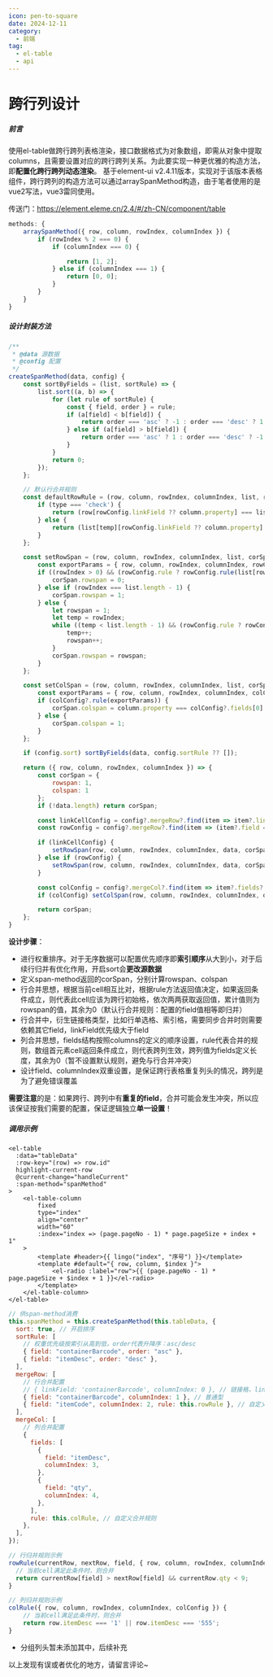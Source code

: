 ```yaml
---
icon: pen-to-square
date: 2024-12-11
category:
  - 前端
tag:
  - el-table
  - api
---
```


# 跨行列设计

##### 前言

使用el-table做跨行跨列表格渲染，接口数据格式为对象数组，即需从对象中提取columns，且需要设置对应的跨行跨列关系。为此要实现一种更优雅的构造方法，即**配置化跨行跨列动态渲染**。
基于element-ui v2.4.11版本，实现对于该版本表格组件，跨行跨列的构造方法可以通过arraySpanMethod构造，由于笔者使用的是vue2写法，vue3雷同使用。

传送门：https://element.eleme.cn/2.4/#/zh-CN/component/table

```javascript
methods: {
    arraySpanMethod({ row, column, rowIndex, columnIndex }) {
        if (rowIndex % 2 === 0) {
            if (columnIndex === 0) {

                return [1, 2];
            } else if (columnIndex === 1) {
                return [0, 0];
            }
        }
    }
}
```

<!-- more -->

##### 设计封装方法

```javascript
/**
 * @data 源数据
 * @config 配置
 */
createSpanMethod(data, config) {
    const sortByFields = (list, sortRule) => {
        list.sort((a, b) => {
            for (let rule of sortRule) {
                const { field, order } = rule;
                if (a[field] < b[field]) {
                    return order === 'asc' ? -1 : order === 'desc' ? 1 : 0;
                } else if (a[field] > b[field]) {
                    return order === 'asc' ? 1 : order === 'desc' ? -1 : 0;
                }
            }
            return 0;
        });
    };

    // 默认行合并规则
    const defaultRowRule = (row, column, rowIndex, columnIndex, list, rowConfig, temp, type) => {
        if (type === 'check') {
            return (row[rowConfig.linkField ?? column.property] === list[rowIndex - 1][rowConfig.linkField ?? column.property]);
        } else {
            return (list[temp][rowConfig.linkField ?? column.property] === list[temp + 1][rowConfig.linkField ?? column.property]);
        }
    };

    const setRowSpan = (row, column, rowIndex, columnIndex, list, corSpan, rowConfig) => {
        const exportParams = { row, column, rowIndex, columnIndex, rowConfig };
        if ((rowIndex > 0) && (rowConfig.rule ? rowConfig.rule(list[rowIndex - 1], row, rowConfig.linkField ?? column.property, exportParams) : defaultRowRule(row, column, rowIndex, columnIndex, list, rowConfig, null, 'check'))) {
            corSpan.rowspan = 0;
        } else if (rowIndex === list.length - 1) {
            corSpan.rowspan = 1;
        } else {
            let rowspan = 1;
            let temp = rowIndex;
            while ((temp < list.length - 1) && (rowConfig.rule ? rowConfig.rule(list[temp], list[temp + 1], rowConfig.linkField ?? column.property, exportParams) : defaultRowRule(row, column, rowIndex, columnIndex, list, rowConfig, temp))) {
                temp++;
                rowspan++;
            }
            corSpan.rowspan = rowspan;
        }
    };

    const setColSpan = (row, column, rowIndex, columnIndex, list, corSpan, colConfig) => {
        const exportParams = { row, column, rowIndex, columnIndex, colConfig };
        if (colConfig?.rule(exportParams)) {
            corSpan.colspan = column.property === colConfig?.fields[0].field ? colConfig?.fields.length : 0;
        } else {
            corSpan.colspan = 1;
        }
    };

    if (config.sort) sortByFields(data, config.sortRule ?? []);

    return ({ row, column, rowIndex, columnIndex }) => {
        const corSpan = {
            rowspan: 1,
            colspan: 1
        };
        if (!data.length) return corSpan;

        const linkCellConfig = config?.mergeRow?.find(item => item?.linkField && (item?.columnIndex === columnIndex));
        const rowConfig = config?.mergeRow?.find(item => (item?.field === column.property) && (item?.columnIndex === columnIndex));

        if (linkCellConfig) {
            setRowSpan(row, column, rowIndex, columnIndex, data, corSpan, linkCellConfig);
        } else if (rowConfig) {
            setRowSpan(row, column, rowIndex, columnIndex, data, corSpan, rowConfig);
        }

        const colConfig = config?.mergeCol?.find(item => item?.fields?.some(el => (el?.field === column.property) && (el?.columnIndex === columnIndex)));
        if (colConfig) setColSpan(row, column, rowIndex, columnIndex, data, corSpan, colConfig);

        return corSpan;
    };
}
```

**设计步骤**：

- 进行权重排序。对于无序数据可以配置优先顺序即**索引顺序**从大到小，对于后续行归并有优化作用，开启sort会**更改源数据**
- 定义span-method返回的corSpan，分别计算rowspan、colspan
- 行合并思想，根据当前cell相互比对，根据rule方法返回值决定，如果返回条件成立，则代表此cell应该为跨行初始格，依次两两获取返回值，累计值则为rowspan的值，其余为0（默认行合并规则：配置的field值相等即归并）
- 行合并中，衍生链接格类型，比如行单选格、索引格，需要同步合并时则需要依赖其它field，linkField优先级大于field
- 列合并思想，fields结构按照columns的定义的顺序设置，rule代表合并的规则，数组首元素cell返回条件成立，则代表跨列生效，跨列值为fields定义长度，其余为0（暂不设置默认规则，避免与行合并冲突）
- 设计field、columnIndex双重设置，是保证跨行表格重复列头的情况，跨列是为了避免错误覆盖

**需要注意**的是：如果跨行、跨列中有**重复的field**，合并可能会发生冲突，所以应该保证按我们需要的配置，保证逻辑独立**单一设置**！

##### 调用示例

```vue
<el-table
  :data="tableData"
  :row-key="(row) => row.id"
  highlight-current-row
  @current-change="handleCurrent"
  :span-method="spanMethod"
>
    <el-table-column
        fixed
        type="index"
        align="center"
        width="60"
        :index="index => (page.pageNo - 1) * page.pageSize + index + 1"
    >
        <template #header>{{ lingo("index", "序号") }}</template>
        <template #default="{ row, column, $index }">
            <el-radio :label="row">{{ (page.pageNo - 1) * page.pageSize + $index + 1 }}</el-radio>
        </template>
    </el-table-column>
</el-table>
```

```javascript
// 供span-method消费
this.spanMethod = this.createSpanMethod(this.tableData, {
  sort: true, // 开启排序
  sortRule: [
    // 权重优先级按索引从高到低，order代表升降序：asc/desc
    { field: "containerBarcode", order: "asc" },
    { field: "itemDesc", order: "desc" },
  ],
  mergeRow: [
    // 行合并配置
    // { linkField: 'containerBarcode', columnIndex: 0 }, // 链接格，linkField代表寄生列，优先于field
    { field: "containerBarcode", columnIndex: 1 }, // 普通型
    { field: "itemCode", columnIndex: 2, rule: this.rowRule }, // 自定义合并规则
  ],
  mergeCol: [
    // 列合并配置
    {
      fields: [
        {
          field: "itemDesc",
          columnIndex: 3,
        },
        {
          field: "qty",
          columnIndex: 4,
        },
      ],
      rule: this.colRule, // 自定义合并规则
    },
  ],
});
```

```javascript
// 行归并规则示例
rowRule(currentRow, nextRow, field, { row, column, rowIndex, columnIndex, colConfig }) {
  // 当前cell满足此条件时，则合并
  return currentRow[field] > nextRow[field] && currentRow.qty < 9;
}

// 列归并规则示例
colRule({ row, column, rowIndex, columnIndex, colConfig }) {
  	// 当前cell满足此条件时，则合并
    return row.itemDesc === '1' || row.itemDesc === '555';
}
```

- 分组列头暂未添加其中，后续补充

以上发现有误或者优化的地方，请留言评论~
